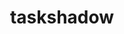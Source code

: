 ---
slug: "taskshadow"
title:  "taskshadow"
link: "track.domogalla.org"
description: "An app built to help keep track of time spent while working on various projects. Built with AngularJS for the frontend, it leverages a .NET API built by a former coworker for the backend. The build process is handled by Gulp and Bower. It is statically served from Amazon S3."
order: 2
---